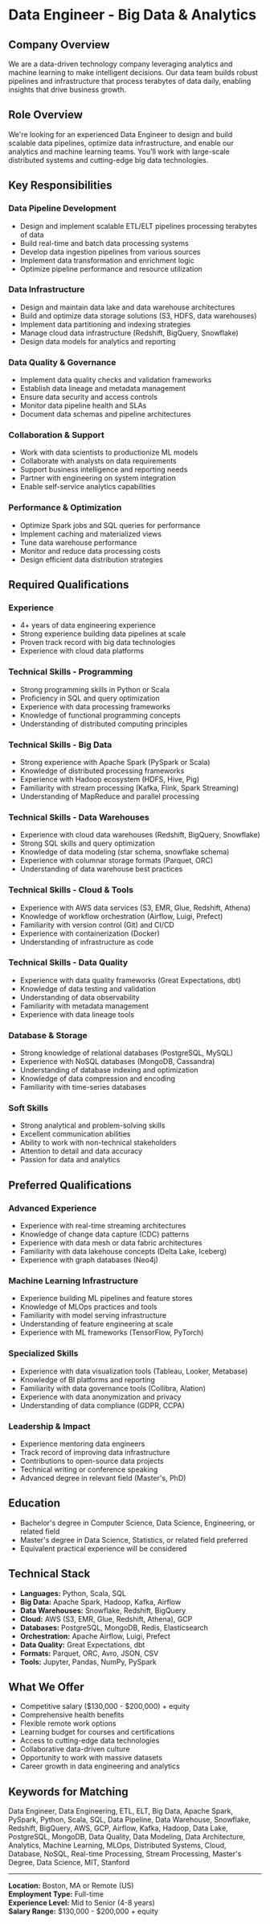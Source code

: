 # Data Engineer - Big Data & Analytics

## Company Overview
We are a data-driven technology company leveraging analytics and machine learning to make intelligent decisions. Our data team builds robust pipelines and infrastructure that process terabytes of data daily, enabling insights that drive business growth.

## Role Overview
We're looking for an experienced Data Engineer to design and build scalable data pipelines, optimize data infrastructure, and enable our analytics and machine learning teams. You'll work with large-scale distributed systems and cutting-edge big data technologies.

## Key Responsibilities

### Data Pipeline Development
- Design and implement scalable ETL/ELT pipelines processing terabytes of data
- Build real-time and batch data processing systems
- Develop data ingestion pipelines from various sources
- Implement data transformation and enrichment logic
- Optimize pipeline performance and resource utilization

### Data Infrastructure
- Design and maintain data lake and data warehouse architectures
- Build and optimize data storage solutions (S3, HDFS, data warehouses)
- Implement data partitioning and indexing strategies
- Manage cloud data infrastructure (Redshift, BigQuery, Snowflake)
- Design data models for analytics and reporting

### Data Quality & Governance
- Implement data quality checks and validation frameworks
- Establish data lineage and metadata management
- Ensure data security and access controls
- Monitor data pipeline health and SLAs
- Document data schemas and pipeline architectures

### Collaboration & Support
- Work with data scientists to productionize ML models
- Collaborate with analysts on data requirements
- Support business intelligence and reporting needs
- Partner with engineering on system integration
- Enable self-service analytics capabilities

### Performance & Optimization
- Optimize Spark jobs and SQL queries for performance
- Implement caching and materialized views
- Tune data warehouse performance
- Monitor and reduce data processing costs
- Design efficient data distribution strategies

## Required Qualifications

### Experience
- 4+ years of data engineering experience
- Strong experience building data pipelines at scale
- Proven track record with big data technologies
- Experience with cloud data platforms

### Technical Skills - Programming
- Strong programming skills in Python or Scala
- Proficiency in SQL and query optimization
- Experience with data processing frameworks
- Knowledge of functional programming concepts
- Understanding of distributed computing principles

### Technical Skills - Big Data
- Strong experience with Apache Spark (PySpark or Scala)
- Knowledge of distributed processing frameworks
- Experience with Hadoop ecosystem (HDFS, Hive, Pig)
- Familiarity with stream processing (Kafka, Flink, Spark Streaming)
- Understanding of MapReduce and parallel processing

### Technical Skills - Data Warehouses
- Experience with cloud data warehouses (Redshift, BigQuery, Snowflake)
- Strong SQL skills and query optimization
- Knowledge of data modeling (star schema, snowflake schema)
- Experience with columnar storage formats (Parquet, ORC)
- Understanding of data warehouse best practices

### Technical Skills - Cloud & Tools
- Experience with AWS data services (S3, EMR, Glue, Redshift, Athena)
- Knowledge of workflow orchestration (Airflow, Luigi, Prefect)
- Familiarity with version control (Git) and CI/CD
- Experience with containerization (Docker)
- Understanding of infrastructure as code

### Technical Skills - Data Quality
- Experience with data quality frameworks (Great Expectations, dbt)
- Knowledge of data testing and validation
- Understanding of data observability
- Familiarity with metadata management
- Experience with data lineage tools

### Database & Storage
- Strong knowledge of relational databases (PostgreSQL, MySQL)
- Experience with NoSQL databases (MongoDB, Cassandra)
- Understanding of database indexing and optimization
- Knowledge of data compression and encoding
- Familiarity with time-series databases

### Soft Skills
- Strong analytical and problem-solving skills
- Excellent communication abilities
- Ability to work with non-technical stakeholders
- Attention to detail and data accuracy
- Passion for data and analytics

## Preferred Qualifications

### Advanced Experience
- Experience with real-time streaming architectures
- Knowledge of change data capture (CDC) patterns
- Experience with data mesh or data fabric architectures
- Familiarity with data lakehouse concepts (Delta Lake, Iceberg)
- Experience with graph databases (Neo4j)

### Machine Learning Infrastructure
- Experience building ML pipelines and feature stores
- Knowledge of MLOps practices and tools
- Familiarity with model serving infrastructure
- Understanding of feature engineering at scale
- Experience with ML frameworks (TensorFlow, PyTorch)

### Specialized Skills
- Experience with data visualization tools (Tableau, Looker, Metabase)
- Knowledge of BI platforms and reporting
- Familiarity with data governance tools (Collibra, Alation)
- Experience with data anonymization and privacy
- Understanding of data compliance (GDPR, CCPA)

### Leadership & Impact
- Experience mentoring data engineers
- Track record of improving data infrastructure
- Contributions to open-source data projects
- Technical writing or conference speaking
- Advanced degree in relevant field (Master's, PhD)

## Education
- Bachelor's degree in Computer Science, Data Science, Engineering, or related field
- Master's degree in Data Science, Statistics, or related field preferred
- Equivalent practical experience will be considered

## Technical Stack
- **Languages:** Python, Scala, SQL
- **Big Data:** Apache Spark, Hadoop, Kafka, Airflow
- **Data Warehouses:** Snowflake, Redshift, BigQuery
- **Cloud:** AWS (S3, EMR, Glue, Redshift, Athena), GCP
- **Databases:** PostgreSQL, MongoDB, Redis, Elasticsearch
- **Orchestration:** Apache Airflow, Luigi, Prefect
- **Data Quality:** Great Expectations, dbt
- **Formats:** Parquet, ORC, Avro, JSON, CSV
- **Tools:** Jupyter, Pandas, NumPy, PySpark

## What We Offer
- Competitive salary ($130,000 - $200,000) + equity
- Comprehensive health benefits
- Flexible remote work options
- Learning budget for courses and certifications
- Access to cutting-edge data technologies
- Collaborative data-driven culture
- Opportunity to work with massive datasets
- Career growth in data engineering and analytics

## Keywords for Matching
Data Engineer, Data Engineering, ETL, ELT, Big Data, Apache Spark, PySpark, Python, Scala, SQL, Data Pipeline, Data Warehouse, Snowflake, Redshift, BigQuery, AWS, GCP, Airflow, Kafka, Hadoop, Data Lake, PostgreSQL, MongoDB, Data Quality, Data Modeling, Data Architecture, Analytics, Machine Learning, MLOps, Distributed Systems, Cloud, Database, NoSQL, Real-time Processing, Stream Processing, Master's Degree, Data Science, MIT, Stanford

---

**Location:** Boston, MA or Remote (US)  
**Employment Type:** Full-time  
**Experience Level:** Mid to Senior (4-8 years)  
**Salary Range:** $130,000 - $200,000 + equity

